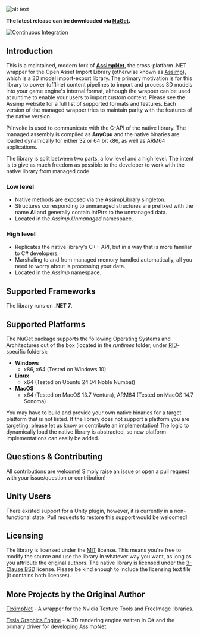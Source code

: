 ![alt text](./logo.png "AssimpNet Logo")

**The latest release can be downloaded via [NuGet](https://www.nuget.org/packages/AssimpNetter/).**

[![Continuous Integration](https://github.com/Saalvage/AssimpNetter/actions/workflows/ci.yml/badge.svg)](https://github.com/Saalvage/AssimpNetter/actions/workflows/ci.yml)

## Introduction ##
This is a maintained, modern fork of [**AssimpNet**](https://bitbucket.org/Starnick/assimpnet/), the cross-platform .NET wrapper for the Open Asset Import Library (otherwise known as [Assimp](https://github.com/assimp/assimp)), which is a 3D model import-export library. The primary motivation is for this library to power (offline) content pipelines to import and process 3D models into your game engine's internal format, although the wrapper can be used at runtime to enable your users to import custom content. Please see the Assimp website for a full list of supported formats and features. Each version of the managed wrapper tries to maintain parity with the features of the native version.

P/Invoke is used to communicate with the C-API of the native library. The managed assembly is compiled as **AnyCpu** and the native binaries are loaded dynamically for either 32 or 64 bit x86, as well as ARM64 applications.

The library is split between two parts, a low level and a high level. The intent is to give as much freedom as possible to the developer to work with the native library from managed code.

### Low level ###

* Native methods are exposed via the AssimpLibrary singleton.
* Structures corresponding to unmanaged structures are prefixed with the name **Ai** and generally contain IntPtrs to the unmanaged data.
* Located in the *Assimp.Unmanaged* namespace.

### High level ###

* Replicates the native library's C++ API, but in a way that is more familiar to C# developers.
* Marshaling to and from managed memory handled automatically, all you need to worry about is processing your data.
* Located in the *Assimp* namespace.

## Supported Frameworks ##

The library runs on **.NET 7**.

## Supported Platforms ##

The NuGet package supports the following Operating Systems and Architectures out of the box (located in the *runtimes* folder, under [RID](https://docs.microsoft.com/en-us/dotnet/core/rid-catalog)-specific folders):

* **Windows** 
	* x86, x64 (Tested on Windows 10)
* **Linux**
	* x64 (Tested on Ubuntu 24.04 Noble Numbat)
* **MacOS**
	* x64 (Tested on MacOS 13.7 Ventura), ARM64 (Tested on MacOS 14.7 Sonoma)

You may have to build and provide your own native binaries for a target platform that is not listed. If the library does not support a platform you are targeting, please let us know or contribute an implementation! The logic to dynamically load the native library is abstracted, so new platform implementations can easily be added.

## Questions & Contributing ##

All contributions are welcome! Simply raise an issue or open a pull request with your issue/question or contribution!

## Unity Users ##

There existed support for a Unity plugin, however, it is currently in a non-functional state. Pull requests to restore this support would be welcomed!

## Licensing ##

The library is licensed under the [MIT](https://opensource.org/licenses/MIT) license. This means you're free to modify the source and use the library in whatever way you want, as long as you attribute the original authors. The native library is licensed under the [3-Clause BSD](https://opensource.org/licenses/BSD-3-Clause) license. Please be kind enough to include the licensing text file (it contains both licenses).

## More Projects by the Original Author ##

[TeximpNet](https://bitbucket.org/Starnick/teximpnet) - A wrapper for the Nvidia Texture Tools and FreeImage libraries.

[Tesla Graphics Engine](https://bitbucket.org/Starnick/tesla3d) - A 3D rendering engine written in C# and the primary driver for developing AssimpNet.
